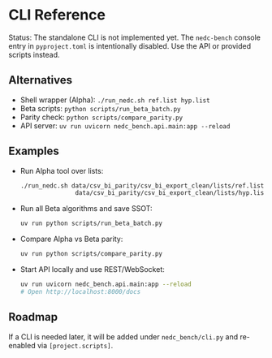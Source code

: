 # CLI Reference

Status: The standalone CLI is not implemented yet. The `nedc-bench` console entry in `pyproject.toml` is intentionally disabled. Use the API or provided scripts instead.

## Alternatives

- Shell wrapper (Alpha): `./run_nedc.sh ref.list hyp.list`
- Beta scripts: `python scripts/run_beta_batch.py`
- Parity check: `python scripts/compare_parity.py`
- API server: `uv run uvicorn nedc_bench.api.main:app --reload`

## Examples

- Run Alpha tool over lists:

  ```bash
  ./run_nedc.sh data/csv_bi_parity/csv_bi_export_clean/lists/ref.list \
                 data/csv_bi_parity/csv_bi_export_clean/lists/hyp.list
  ```

- Run all Beta algorithms and save SSOT:

  ```bash
  uv run python scripts/run_beta_batch.py
  ```

- Compare Alpha vs Beta parity:

  ```bash
  uv run python scripts/compare_parity.py
  ```

- Start API locally and use REST/WebSocket:

  ```bash
  uv run uvicorn nedc_bench.api.main:app --reload
  # Open http://localhost:8000/docs
  ```

## Roadmap

If a CLI is needed later, it will be added under `nedc_bench/cli.py` and re-enabled via `[project.scripts]`.
